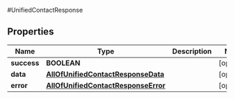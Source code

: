 #UnifiedContactResponse

## Properties
Name | Type | Description | Notes
------------ | ------------- | ------------- | -------------
**success** | **BOOLEAN** |  | [optional] 
**data** | [**AllOfUnifiedContactResponseData**](AllOfUnifiedContactResponseData.md) |  | [optional] 
**error** | [**AllOfUnifiedContactResponseError**](AllOfUnifiedContactResponseError.md) |  | [optional] 

